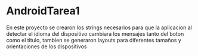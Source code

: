 # AndroidTarea1
En este proyecto se crearon los strings necesarios para que la aplicacion al detectar el idioma del dispositivo cambiara los mensajes tanto del boton como el titulo, tambien se generaron layouts para diferentes tamaños y orientaciones de los dispositivos  
